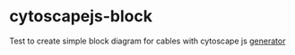 # cytoscapejs-block
Test to create simple block diagram for cables with cytoscape js [generator](https://vegarringdal.github.io/cytoscapejs-block/)
